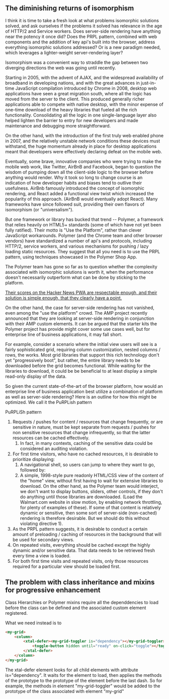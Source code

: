## The diminishing returns of isomorphism

I think it is time to take a fresh look at what problems isomorphic solutions solved, and ask ourselves if the problems it solved has relevance in the age of HTTP/2 and Service workers.  Does server-side rendering have anything near the potency it once did? Does the PRPL pattern, combined with web components and the addition of key api's built into the browser, address everything isomorphic solutions addressed?  Or is a new paradigm needed, which leverages a lighter-weight server-rendering layer?  

Isomorphism was a convenient way to straddle the gap between two diverging directions the web was going until recently.  

Starting in 2005, with the advent of AJAX, and the widespread availability of broadband in developing nations, and with the great advances in just-in-time JavaScript compilation introduced by Chrome in 2008, desktop web applications have seen a great migration south, where all the logic has moved from the server to the client.  This produced generally richer applications able to compete with native desktop, with the minor expense of one-time download of the heavy libraries that fueled all the rich functionality.  Consolidating all the logic in one single-language layer also helped lighten the barrier to entry for new developers and made maintenance and debugging more straightforward.

On the other hand, with the introduction of the first truly web enabled phone in 2007, and the relatively unstable network conditions these devices must withstand, the huge momentum already in place for desktop applications meant that developers were effectively declaring defeat on the mobile web.

Eventually, some brave, innovative companies who were trying to make the mobile web work, like Twitter, AirBnB and Facebook, began to question the wisdom of pumping down all the client-side logic to the browser before anything would render. Why it took so long to change course is an indication of how developer habits and biases tend to outlive their usefulness.  AirBnb famously introduced the concept of isomorphic rendering, and React added a functional view twist which increased the popularity of this approach.  (AirBnB would eventually adopt React).  Many frameworks have since followed suit, providing their own flavors of isomorphism (or "universalism").

But one framework or library has bucked that trend -- Polymer, a framework that relies heavily on HTML5+ standards (some of which have not yet been fully ratified).  Their motto is "Use the Platform", rather than clever JavaScript workarounds.  Polymer (and the Chrome team and other browser vendors) have standardized a number of api's and protocols, including HTTP/2, service workers, and various mechanisms for pushing / lazy loading static resources.  They suggest that all you need is to use the PRPL pattern, using techniques showcased in the Polymer Shop App.  

The Polymer team has gone so far as to question whether the complexity associated with isomorphic solutions is worth it, when the performance doesn't necessarily outperform what can be done by sticking to the platform.  

[Their scores on the Hacker News PWA are respectable enough, and their solution is simple enough, that they clearly have a point.](https://hnpwa.com/) 

On the other hand, the case for server-side rendering has not vanished, even among the "use the platform" crowd.  The AMP project recently announced that they are looking at server-side rendering in conjunction with their AMP custom elements.  It can be argued that the starter kits the Polymer project has provide might cover some use cases well, but for enterprise line of business applications, it may fall short.

For example, consider a scenario where the initial view users will see is a fairly sophisticated grid, requiring column customization, nested columns / rows, the works.  Most grid libraries that support this rich technology don't yet "progressively boot", but rather, the entire library needs to be downloaded before the grid becomes functional.  While waiting for the libraries to download, it could be be beneficial to at least display a simple read-only display of the data.

So given the current state-of-the-art of the browser platform, how would an enterprise line of business application best utilize a combination of platform as well as server-side rendering?  Here is an outline for how this might be optimized.  We call it the PuRPLish pattern

PuRPLiSh pattern

1. Requests / pushes for content / resources that change frequently, or are sensitive in nature, must be kept separate from requests / pushes for non sensitive resources that change infrequently, so that the latter resources can be cached effectively.
    1. In fact, in many contexts, caching of the sensitive data could be considered an auditing violation.
2. For first time visitors, who have no cached resources, it is desirable to prioritize displaying:
    1. A navigational shell, so users can jump to where they want to go, followed by:
    2. A simple, 1998-style pure readonly HTML/CSS view of the content of the "home" view, without first having to wait for extensive libraries to download.  On the other hand, as the Polymer team would interject, we don't want to display buttons, sliders, other controls, if they don't do anything until those libraries are downloaded.  (Load the Walmart.com website in slow motion, by enabling network throttling, for plenty of examples of these). If some of that content is relatively dynamic or sensitive, then some sort of server-side (non-cached) rendering is therefore desirable. But we should do this without violating directive 1).
3.  As the PRPL pattern suggests, it is desirable to conduct a certain amount of preloading / caching of resources in the background that will be used for secondary views.
4.  On repeated visits, everything should be cached except the highly dynamic and/or sensitive data.  That data needs to be retrieved fresh every time a view is loaded.
5. For both first time visits and repeated visits, only those resources required for a particular view should be loaded first.

## The problem with class inheritance and mixins for progressive enhancement

Class Hierarchies or Polymer mixins require all the dependdencies to load before the class can be defined and the associated custom element registered.

What we need instead is to 

```html
<my-grid>
    <column>
        <xtal-defer><my-grid-toggler is="dependency"></my-grid-toggler>
            <toggle-button hidden until="ready" on-click="toggle"></toggle-button>
        </xtal-defer>
    </column>
</my-grid>
```

The xtal-defer element looks for all child elements with attribute is="dependency".  It waits for the element to load, then applies the methods of the prototype to the prototype of the element before the last dash.  So for example, the methods in element "my-grid-toggler" would be added to the prototype of the class associated with element "my-grid"


 